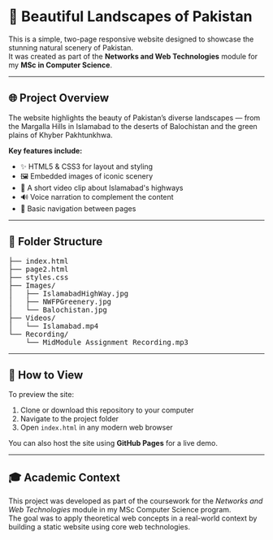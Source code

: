 # 🌄 Beautiful Landscapes of Pakistan

This is a simple, two-page responsive website designed to showcase the stunning natural scenery of Pakistan.  
It was created as part of the **Networks and Web Technologies** module for my **MSc in Computer Science**.

---

## 🌐 Project Overview

The website highlights the beauty of Pakistan’s diverse landscapes — from the Margalla Hills in Islamabad to the deserts of Balochistan and the green plains of Khyber Pakhtunkhwa.

**Key features include:**

- ✨ HTML5 & CSS3 for layout and styling  
- 🖼️ Embedded images of iconic scenery  
- 🎥 A short video clip about Islamabad's highways  
- 🔊 Voice narration to complement the content  
- 🧭 Basic navigation between pages  

---

## 📁 Folder Structure

<pre>
├── index.html  
├── page2.html  
├── styles.css  
├── Images/  
│   ├── IslamabadHighWay.jpg  
│   ├── NWFPGreenery.jpg  
│   └── Balochistan.jpg  
├── Videos/  
│   └── Islamabad.mp4  
└── Recording/  
    └── MidModule_Assignment_Recording.mp3  
</pre>

---

## 🚀 How to View

To preview the site:

1. Clone or download this repository to your computer  
2. Navigate to the project folder  
3. Open `index.html` in any modern web browser  

You can also host the site using **GitHub Pages** for a live demo.

---

## 🎓 Academic Context

This project was developed as part of the coursework for the *Networks and Web Technologies* module in my MSc Computer Science program.  
The goal was to apply theoretical web concepts in a real-world context by building a static website using core web technologies.
